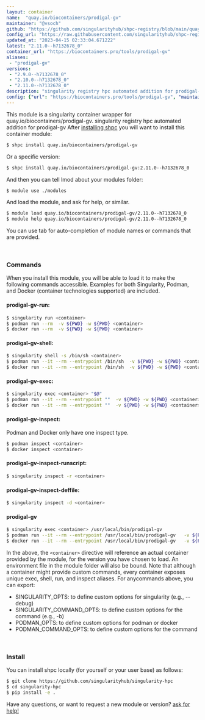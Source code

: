 ```yaml
---
layout: container
name:  "quay.io/biocontainers/prodigal-gv"
maintainer: "@vsoch"
github: "https://github.com/singularityhub/shpc-registry/blob/main/quay.io/biocontainers/prodigal-gv/container.yaml"
config_url: "https://raw.githubusercontent.com/singularityhub/shpc-registry/main/quay.io/biocontainers/prodigal-gv/container.yaml"
updated_at: "2023-04-15 02:33:04.671222"
latest: "2.11.0--h7132678_0"
container_url: "https://biocontainers.pro/tools/prodigal-gv"
aliases:
 - "prodigal-gv"
versions:
 - "2.9.0--h7132678_0"
 - "2.10.0--h7132678_0"
 - "2.11.0--h7132678_0"
description: "singularity registry hpc automated addition for prodigal-gv"
config: {"url": "https://biocontainers.pro/tools/prodigal-gv", "maintainer": "@vsoch", "description": "singularity registry hpc automated addition for prodigal-gv", "latest": {"2.11.0--h7132678_0": "sha256:78f582d3532af710bc6b6ab8dd7baa363f613be85df91f968e706bdd2a81e3a4"}, "tags": {"2.9.0--h7132678_0": "sha256:0dc5f2817890c8606a131c36ee0a68d821da45caa113d6f286702ae1bfd004c7", "2.10.0--h7132678_0": "sha256:a8455963b9aef96b7507d4e29e7bf3f93584aabee6dc74ae6425d33dc3046c1e", "2.11.0--h7132678_0": "sha256:78f582d3532af710bc6b6ab8dd7baa363f613be85df91f968e706bdd2a81e3a4"}, "docker": "quay.io/biocontainers/prodigal-gv", "aliases": {"prodigal-gv": "/usr/local/bin/prodigal-gv"}}
---
```


This module is a singularity container wrapper for quay.io/biocontainers/prodigal-gv.
singularity registry hpc automated addition for prodigal-gv
After [installing shpc](#install) you will want to install this container module:


```bash
$ shpc install quay.io/biocontainers/prodigal-gv
```

Or a specific version:

```bash
$ shpc install quay.io/biocontainers/prodigal-gv:2.11.0--h7132678_0
```

And then you can tell lmod about your modules folder:

```bash
$ module use ./modules
```

And load the module, and ask for help, or similar.

```bash
$ module load quay.io/biocontainers/prodigal-gv/2.11.0--h7132678_0
$ module help quay.io/biocontainers/prodigal-gv/2.11.0--h7132678_0
```

You can use tab for auto-completion of module names or commands that are provided.

<br>

### Commands

When you install this module, you will be able to load it to make the following commands accessible.
Examples for both Singularity, Podman, and Docker (container technologies supported) are included.

#### prodigal-gv-run:

```bash
$ singularity run <container>
$ podman run --rm  -v ${PWD} -w ${PWD} <container>
$ docker run --rm  -v ${PWD} -w ${PWD} <container>
```

#### prodigal-gv-shell:

```bash
$ singularity shell -s /bin/sh <container>
$ podman run --it --rm --entrypoint /bin/sh  -v ${PWD} -w ${PWD} <container>
$ docker run --it --rm --entrypoint /bin/sh  -v ${PWD} -w ${PWD} <container>
```

#### prodigal-gv-exec:

```bash
$ singularity exec <container> "$@"
$ podman run --it --rm --entrypoint ""  -v ${PWD} -w ${PWD} <container> "$@"
$ docker run --it --rm --entrypoint ""  -v ${PWD} -w ${PWD} <container> "$@"
```

#### prodigal-gv-inspect:

Podman and Docker only have one inspect type.

```bash
$ podman inspect <container>
$ docker inspect <container>
```

#### prodigal-gv-inspect-runscript:

```bash
$ singularity inspect -r <container>
```

#### prodigal-gv-inspect-deffile:

```bash
$ singularity inspect -d <container>
```


#### prodigal-gv

```bash
$ singularity exec <container> /usr/local/bin/prodigal-gv
$ podman run --it --rm --entrypoint /usr/local/bin/prodigal-gv   -v ${PWD} -w ${PWD} <container> -c " $@"
$ docker run --it --rm --entrypoint /usr/local/bin/prodigal-gv   -v ${PWD} -w ${PWD} <container> -c " $@"
```



In the above, the `<container>` directive will reference an actual container provided
by the module, for the version you have chosen to load. An environment file in the
module folder will also be bound. Note that although a container
might provide custom commands, every container exposes unique exec, shell, run, and
inspect aliases. For anycommands above, you can export:

 - SINGULARITY_OPTS: to define custom options for singularity (e.g., --debug)
 - SINGULARITY_COMMAND_OPTS: to define custom options for the command (e.g., -b)
 - PODMAN_OPTS: to define custom options for podman or docker
 - PODMAN_COMMAND_OPTS: to define custom options for the command

<br>

### Install

You can install shpc locally (for yourself or your user base) as follows:

```bash
$ git clone https://github.com/singularityhub/singularity-hpc
$ cd singularity-hpc
$ pip install -e .
```

Have any questions, or want to request a new module or version? [ask for help!](https://github.com/singularityhub/singularity-hpc/issues)